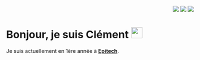 <p align="right">
  <a href="https://github.com/Clement-Fernandes"><img src="https://img.shields.io/badge/github-white?style=for-the-badge&logo=github&labelColor=333&logoColor=fca121"></a>
  <a href="https://www.linkedin.com/in/cl%C3%A9ment-fernandes-15093a206/?locale=en_US"><img src="https://img.shields.io/badge/linkedin-white?style=for-the-badge&logo=linkedin&labelColor=0077b5&logoColor=ffffff"></a>
  <a href="https://clement-fernandes.github.io/nouveau-porfolio/"><img src="https://img.shields.io/badge/portfolio-white?style=for-the-badge&logo=keybase&labelColor=33A0FF&logoColor=ffffff"></a>
</p>

<h1 >Bonjour, je suis Clément <img src="https://raw.githubusercontent.com/MartinHeinz/MartinHeinz/master/wave.gif" width="30px"></h1>
<p>Je suis actuellement en 1ère année à <b><a href="https://www.epitech.eu/en/">Epitech</a></b>.</p>
